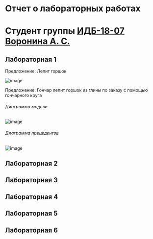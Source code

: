 # Отчет о лабораторных работах
# Студент группы [ИДБ-18-07]() [Воронина А. С.](https://github.com/anyssusanoo)

## Лабораторная 1

Предложение: Лепит горшок

![image](https://user-images.githubusercontent.com/89846299/133996701-dd4f40de-4d8a-4fef-8067-b05f32c8b191.png)

Предложение: Гончар лепит горшок из глины по заказу с помощью гончарного круга
###### Диаграмма модели
![image](https://user-images.githubusercontent.com/89846299/133995382-059951b8-942f-49ad-a3c3-4a42ea1829dd.png)
###### Диаграмма прецедентов
![image](https://user-images.githubusercontent.com/89846299/133995584-d4ff6095-2e46-42bb-a294-ddc0216fa05d.png)

## Лабораторная 2

## Лабораторная 3

## Лабораторная 4

## Лабораторная 5

## Лабораторная 6
